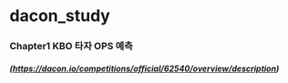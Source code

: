 # dacon_study

### Chapter1 KBO 타자 OPS 예측
##### (https://dacon.io/competitions/official/62540/overview/description)

